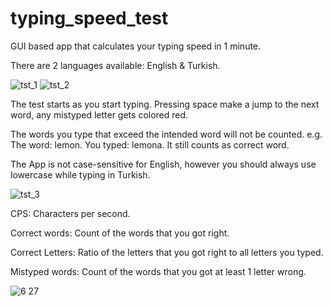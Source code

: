 # typing_speed_test
GUI based app that calculates your typing speed in 1 minute.

There are 2 languages available: English & Turkish.

![tst_1](https://user-images.githubusercontent.com/100048974/234741275-b23a3145-d397-4a55-a8a7-4548b36f93f8.png) ![tst_2](https://user-images.githubusercontent.com/100048974/234741278-440349b4-5026-44cc-b4b2-7428b235f185.png)

The test starts as you start typing. Pressing space make a jump to the next word, any mistyped letter gets colored red.

The words you type that exceed the intended word will not be counted.
e.g. The word: lemon. You typed: lemona. It still counts as correct word.

The App is not case-sensitive for English, however you should always use lowercase while typing in Turkish.

![tst_3](https://user-images.githubusercontent.com/100048974/234742792-56253691-b59a-451b-8794-a41b2f426a8c.png)

CPS: Characters per second.

Correct words: Count of the words that you got right.

Correct Letters: Ratio of the letters that you got right to all letters you typed.

Mistyped words: Count of the words that you got at least 1 letter wrong.


![6 27](https://user-images.githubusercontent.com/100048974/234742691-d04ab27a-cf50-402c-ab6f-96d807b6192d.png)
